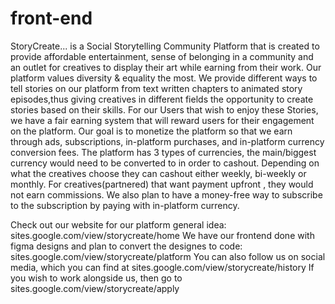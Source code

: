 # front-end
StoryCreate... is a Social Storytelling Community Platform that is created to provide affordable entertainment, 
sense of belonging in a community and an outlet for creatives to display their art while earning from their work. 
Our platform values diversity & equality the most. We provide different ways to tell stories on our platform from 
text written chapters to animated story episodes,thus giving creatives in different fields the opportunity to create 
stories based on their skills. For our Users that wish to enjoy these Stories, we have a fair earning system that will
reward users for their engagement on the platform. Our goal is to monetize the platform so that we earn through ads,
subscriptions, in-platform purchases, and in-platform currency conversion fees. The platform has 3 types of currencies, 
the main/biggest currency would need to be converted to in order to cashout. Depending on what the creatives choose they 
can cashout either weekly, bi-weekly or monthly. For creatives(partnered) that want payment upfront , they would not earn commissions. 
We also plan to have a money-free way to subscribe to the subscription by paying with in-platform currency. 

Check out our website for our platform general idea: sites.google.com/view/storycreate/home
We have our frontend done with figma designs and plan to convert the designes to code: sites.google.com/view/storycreate/platform
You can also follow us on social media, which you can find at sites.google.com/view/storycreate/history
If you wish to work alongside us, then go to sites.google.com/view/storycreate/apply
